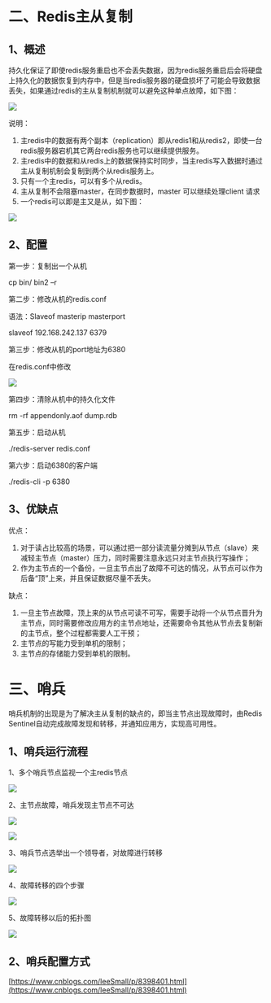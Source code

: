 
# 二、Redis主从复制

## 1、概述

持久化保证了即使redis服务重启也不会丢失数据，因为redis服务重启后会将硬盘上持久化的数据恢复到内存中，但是当redis服务器的硬盘损坏了可能会导致数据丢失，如果通过redis的主从复制机制就可以避免这种单点故障，如下图：

![](https://oscimg.oschina.net/oscnet/f2fcecebe163d1c0beda1a1035ab3c212a8.jpg)

说明：

1.  主redis中的数据有两个副本（replication）即从redis1和从redis2，即使一台redis服务器宕机其它两台redis服务也可以继续提供服务。
2.  主redis中的数据和从redis上的数据保持实时同步，当主redis写入数据时通过主从复制机制会复制到两个从redis服务上。
3.  只有一个主redis，可以有多个从redis。
4.  主从复制不会阻塞master，在同步数据时，master 可以继续处理client 请求
5.  一个redis可以即是主又是从，如下图：

![](https://oscimg.oschina.net/oscnet/c6f36330ebacb15acf4a74d7ada7d14c40e.jpg)

## 2、配置

第一步：复制出一个从机

cp bin/ bin2 –r

第二步：修改从机的redis.conf

语法：Slaveof masterip masterport

slaveof 192.168.242.137 6379

第三步：修改从机的port地址为6380

在redis.conf中修改

![](https://oscimg.oschina.net/oscnet/1da0bf8301da9049f2c54c4bdcd89bb28b6.jpg)

第四步：清除从机中的持久化文件

rm -rf appendonly.aof dump.rdb

第五步：启动从机

./redis-server redis.conf

第六步：启动6380的客户端

./redis-cli -p 6380 

## 3、优缺点

优点：

1.  对于读占比较高的场景，可以通过把一部分读流量分摊到从节点（slave）来减轻主节点（master）压力，同时需要注意永远只对主节点执行写操作；
2.  作为主节点的一个备份，一旦主节点出了故障不可达的情况，从节点可以作为后备“顶”上来，并且保证数据尽量不丢失。

缺点：

1.  一旦主节点故障，顶上来的从节点可读不可写，需要手动将一个从节点晋升为主节点，同时需要修改应用方的主节点地址，还需要命令其他从节点去复制新的主节点，整个过程都需要人工干预；
2.  主节点的写能力受到单机的限制；
3.  主节点的存储能力受到单机的限制。

# 三、哨兵

哨兵机制的出现是为了解决主从复制的缺点的，即当主节点出现故障时，由Redis Sentinel自动完成故障发现和转移，并通知应用方，实现高可用性。

## 1、哨兵运行流程

1、多个哨兵节点监视一个主redis节点

![](https://oscimg.oschina.net/oscnet/e1f6464024a14674a394c0f5c5d0883247b.jpg)

2、主节点故障，哨兵发现主节点不可达

![](https://oscimg.oschina.net/oscnet/e317688af35ec897b91e4c5d9c0c3f04b54.jpg)

![](https://oscimg.oschina.net/oscnet/8ea09b34638da050519a85dc3db10112fe0.jpg)

3、哨兵节点选举出一个领导者，对故障进行转移

![](https://oscimg.oschina.net/oscnet/6a64707e913b9c16c7ebb726b4e3910b838.jpg)

4、故障转移的四个步骤

![](https://oscimg.oschina.net/oscnet/2aa83c4dfdd91817be4b7783e89639e9ca5.jpg)

5、故障转移以后的拓扑图

![](https://oscimg.oschina.net/oscnet/7834c9c9be9b782ec3e53a92bd77878bcd0.jpg)

## 2、哨兵配置方式

[https://www.cnblogs.com/leeSmall/p/8398401.html](https://www.cnblogs.com/leeSmall/p/8398401.html)
